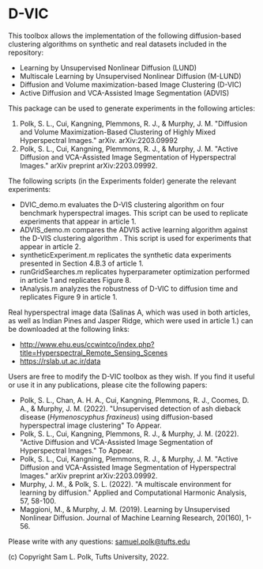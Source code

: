 # D-VIC

This toolbox allows the implementation of the following diffusion-based clustering algorithms on synthetic and real datasets included in the repository:

- Learning by Unsupervised Nonlinear Diffusion (LUND)
- Multiscale Learning by Unsupervised Nonlinear Diffusion (M-LUND)
- Diffusion and Volume maximization-based Image Clustering (D-VIC)
- Active Diffusion and VCA-Assisted Image Segmentation (ADVIS)  

This package can be used to generate experiments in the following articles:

1. Polk, S. L., Cui, Kangning, Plemmons, R. J., & Murphy, J. M. "Diffusion and Volume Maximization-Based Clustering of Highly Mixed Hyperspectral Images." arXiv. arXiv:2203.09992
2. Polk, S. L., Cui, Kangning, Plemmons, R. J., & Murphy, J. M. "Active Diffusion and VCA-Assisted Image Segmentation of Hyperspectral Images." arXiv preprint arXiv:2203.09992.

The following scripts (in the Experiments folder) generate the relevant experiments:

- DVIC_demo.m evaluates the D-VIS clustering algorithm on four benchmark hyperspectral images. This script can be used to replicate experiments that appear in article 1.
- ADVIS_demo.m compares the ADVIS active learning algorithm against the D-VIS clustering algorithm . This script is used for experiments that appear in article 2.
- syntheticExperiment.m replicates the synthetic data experiments presented in Section 4.B.3 of article 1.  
- runGridSearches.m replicates hyperparameter optimization performed in article 1 and replicates Figure 8. 
- tAnalysis.m analyzes the robustness of D-VIC to diffusion time and replicates Figure 9 in article 1. 

Real hyperspectral image data (Salinas A, which was used in both articles, as well as Indian Pines and Jasper Ridge, which were used in article 1.) can be downloaded at the following links:

- http://www.ehu.eus/ccwintco/index.php?title=Hyperspectral_Remote_Sensing_Scenes
- https://rslab.ut.ac.ir/data
    
Users are free to modify the D-VIC toolbox as they wish. If you find it useful or use it in any publications, please cite the following papers:

- Polk, S. L., Chan, A. H. A., Cui, Kangning, Plemmons, R. J., Coomes, D. A., & Murphy, J. M. (2022). "Unsupervised detection of ash dieback disease (_Hymenoscyphus fraxineus_) using diffusion-based hyperspectral image clustering" To Appear.
- Polk, S. L., Cui, Kangning, Plemmons, R. J., & Murphy, J. M. (2022). "Active Diffusion and VCA-Assisted Image Segmentation of Hyperspectral Images." To Appear.
- Polk, S. L., Cui, Kangning, Plemmons, R. J., & Murphy, J. M. "Active Diffusion and VCA-Assisted Image Segmentation of Hyperspectral Images." arXiv preprint arXiv:2203.09992.
- Murphy, J. M., & Polk, S. L. (2022). "A multiscale environment for learning by diffusion." Applied and Computational Harmonic Analysis, 57, 58-100.
- Maggioni, M., & Murphy, J. M. (2019). Learning by Unsupervised Nonlinear Diffusion. Journal of Machine Learning Research, 20(160), 1-56.

Please write with any questions: samuel.polk@tufts.edu

(c) Copyright Sam L. Polk, Tufts University, 2022.
